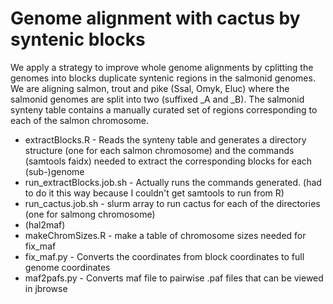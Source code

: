 # Genome alignment with cactus by syntenic blocks

We apply a strategy to improve whole genome alignments by cplitting the genomes into blocks duplicate syntenic regions in the salmonid genomes. We are aligning salmon, trout and pike (Ssal, Omyk, Eluc) where the salmonid genomes are split into two (suffixed _A and _B). The salmonid synteny table contains a manually curated set of regions corresponding to each of the salmon chromosome.

* extractBlocks.R - Reads the synteny table and generates a directory structure (one for each salmon chromosome) and the commands (samtools faidx) needed to extract the corresponding blocks for each (sub-)genome
* run_extractBlocks.job.sh - Actually runs the commands generated. (had to do it this way because I couldn't get samtools to run from R)
* run_cactus.job.sh - slurm array to run cactus for each of the directories (one for salmong chromosome)
* (hal2maf)
* makeChromSizes.R - make a table of chromosome sizes needed for fix_maf
* fix_maf.py - Converts the coordinates from block coordinates to full genome coordinates
* maf2pafs.py - Converts maf file to pairwise .paf files that can be viewed in jbrowse


